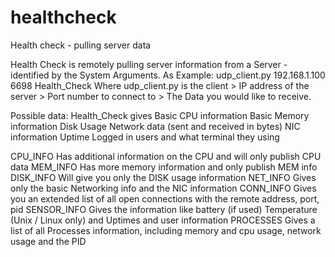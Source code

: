 # healthcheck
Health check - pulling server data

Health Check is remotely pulling server information from a Server - identified by the System Arguments. 
As Example: 
udp_client.py 192.168.1.100 6698 Health_Check
Where
udp_client.py is the client > IP address of the server > Port number to connect to > The Data you would like to receive.


Possible data:
Health_Check gives
  Basic CPU information
  Basic Memory information
  Disk Usage 
  Network data (sent and received in bytes)
  NIC information
  Uptime 
  Logged in users and what terminal they using

CPU_INFO 
  Has additional information on the CPU and will only publish CPU data
 MEM_INFO
  Has more memory information and only publish MEM info
 DISK_INFO
  Will give you only the DISK usage information
 NET_INFO
  Gives only the basic Networking info and the NIC information 
 CONN_INFO
  Gives you an extended list of all open connections with the remote address, port, pid
 SENSOR_INFO
  Gives the information like battery (if used) Temperature (Unix / Linux only) and Uptimes and user information
 PROCESSES
  Gives a list of all Processes information, including memory and cpu usage, network usage and the PID
  
